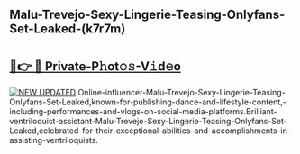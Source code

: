 ## Malu-Trevejo-Sexy-Lingerie-Teasing-Onlyfans-Set-Leaked-(k7r7m)


# <h2><a href="https://mediaupload.pro?-19M">🔗👉 🔴 Private-P𝚑ot𝚘𝚜-V𝚒d𝚎o</a></h2>

[![NEW UPDATED](https://i.imgur.com/0qMVB7G.gif)](https://mediaupload.pro?-19M)
Online-influencer-Malu-Trevejo-Sexy-Lingerie-Teasing-Onlyfans-Set-Leaked,known-for-publishing-dance-and-lifestyle-content,-including-performances-and-vlogs-on-social-media-platforms.Brilliant-ventriloquist-assistant-Malu-Trevejo-Sexy-Lingerie-Teasing-Onlyfans-Set-Leaked,celebrated-for-their-exceptional-abilities-and-accomplishments-in-assisting-ventriloquists.  